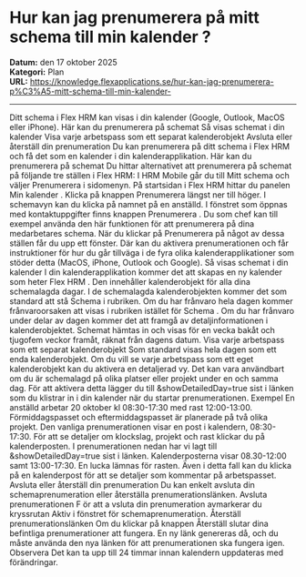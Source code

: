 # Hur kan jag prenumerera på mitt schema till min kalender ?

**Datum:** den 17 oktober 2025  
**Kategori:** Plan  
**URL:** https://knowledge.flexapplications.se/hur-kan-jag-prenumerera-p%C3%A5-mitt-schema-till-min-kalender-

---

Ditt schema i Flex HRM kan visas i din kalender (Google, Outlook, MacOS eller iPhone).
Här kan du prenumerera på schemat
Så visas schemat i din kalender
Visa varje arbetspass som ett separat kalenderobjekt
Avsluta eller återställ din prenumeration
Du kan prenumerera på ditt schema i Flex HRM och få det som en kalender i din kalenderapplikation.
Här kan du prenumerera på schemat
Du hittar alternativet att prenumerera på schemat på följande tre ställen i Flex HRM:
I
HRM Mobile
går du till
Mitt schema
och väljer
Prenumerera
i sidomenyn.
På startsidan i Flex HRM hittar du panelen
Min kalender
. Klicka på knappen
Prenumerera
längst ner till höger.
I schemavyn kan du klicka på namnet på en anställd. I fönstret som öppnas med kontaktuppgifter finns knappen
Prenumerera
. Du som chef kan till exempel använda den här funktionen för att prenumerera på dina medarbetares schema.
När du klickar på
Prenumerera
på något av dessa ställen får du upp ett fönster. Där kan du aktivera prenumerationen och får instruktioner för hur du går tillväga i de fyra olika kalenderapplikationer som stöder detta (MacOS, iPhone, Outlook och Google).
Så visas schemat i din kalender
I din kalenderapplikation kommer det att skapas en ny kalender som heter
Flex HRM
. Den innehåller kalenderobjekt för alla dina schemalagda dagar.
I de schemalagda kalenderobjekten kommer det som standard att stå
Schema
i rubriken. Om du har frånvaro hela dagen kommer frånvaroorsaken att visas i rubriken istället för
Schema
. Om du har frånvaro under delar av dagen kommer det att framgå av detaljinformationen i kalenderobjektet.
Schemat hämtas in och visas för en vecka bakåt och tjugofem veckor framåt, räknat från dagens datum.
Visa varje arbetspass som ett separat kalenderobjekt
Som standard visas hela dagen som ett enda kalenderobjekt. Om du vill se varje
arbetspass
som ett eget kalenderobjekt kan du aktivera en detaljerad vy. Det kan vara användbart om du är schemalagd på olika platser eller projekt under en och samma dag.
För att aktivera detta lägger du till
&showDetailedDay=true
sist i länken som du klistrar in i din kalender när du startar prenumerationen.
Exempel
En anställd arbetar 20 oktober kl 08:30-17:30 med rast 12:00-13:00. Förmiddagspasset och eftermiddagspasset är planerade på två olika projekt.
Den vanliga prenumerationen visar en post i kalendern, 08:30-17:30. För att se detaljer om klockslag, projekt och rast klickar du på kalenderposten.
I prenumerationen nedan har vi lagt till
&showDetailedDay=true
sist i länken. Kalenderposterna visar 08.30-12:00 samt 13:00-17:30. En lucka lämnas för rasten. Även i detta fall kan du klicka på en kalenderpost för att se detaljer som kommentar på arbetspasset.
Avsluta eller återställ din prenumeration
Du kan enkelt avsluta din schemaprenumeration eller återställa prenumerationslänken.
Avsluta prenumerationen
F
ör att a
vsluta din prenumeration avmarkerar du kryssrutan
Aktiv
i fönstret för schemaprenumeration.
Återställ prenumerationslänken
Om du klickar på knappen
Återställ
slutar dina befintliga prenumerationer att fungera. En ny länk genereras då, och du måste använda den nya länken för att prenumerationen ska fungera igen.
Observera
Det kan ta upp till 24 timmar innan kalendern uppdateras med förändringar.
